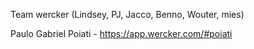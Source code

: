 Team wercker (Lindsey, PJ, Jacco, Benno, Wouter, mies)

Paulo Gabriel Poiati - https://app.wercker.com/#poiati
